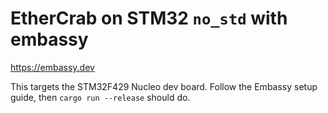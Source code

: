 # EtherCrab on STM32 `no_std` with embassy

<https://embassy.dev>

This targets the STM32F429 Nucleo dev board. Follow the Embassy setup guide, then
`cargo run --release` should do.
